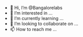 - 👋 Hi, I’m @Bangalorelabs
- 👀 I’m interested in ...
- 🌱 I’m currently learning ...
- 💞️ I’m looking to collaborate on ...
- 📫 How to reach me ...

<!---
Bangalorelabs/Bangalorelabs is a ✨ special ✨ repository because its `README.md` (this file) appears on your GitHub profile.
You can click the Preview link to take a look at your changes.
--->

